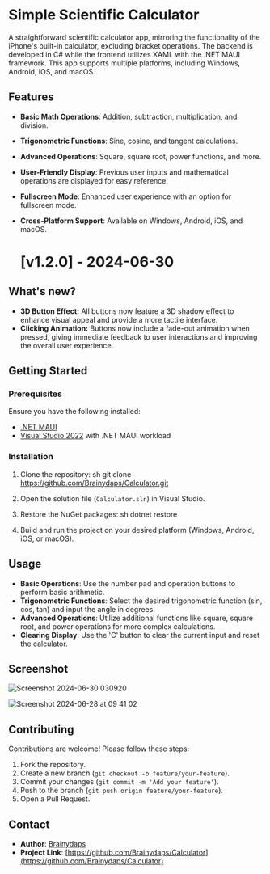 
# Simple Scientific Calculator

A straightforward scientific calculator app, mirroring the functionality of the iPhone's built-in calculator, excluding bracket operations. The backend is developed in C# while the frontend utilizes XAML with the .NET MAUI framework. This app supports multiple platforms, including Windows, Android, iOS, and macOS.

## Features

- **Basic Math Operations**: Addition, subtraction, multiplication, and division.
- **Trigonometric Functions**: Sine, cosine, and tangent calculations.
- **Advanced Operations**: Square, square root, power functions, and more.
- **User-Friendly Display**: Previous user inputs and mathematical operations are displayed for easy reference.
- **Fullscreen Mode**: Enhanced user experience with an option for fullscreen mode.
- **Cross-Platform Support**: Available on Windows, Android, iOS, and macOS.

  # [v1.2.0] - 2024-06-30

## What's new?
- **3D Button Effect:** All buttons now feature a 3D shadow effect to enhance visual appeal and provide a more tactile interface.
- **Clicking Animation:** Buttons now include a fade-out animation when pressed, giving immediate feedback to user interactions and improving the overall user experience.


## Getting Started

### Prerequisites

Ensure you have the following installed:

- [.NET MAUI](https://docs.microsoft.com/en-us/dotnet/maui/get-started/installation)
- [Visual Studio 2022](https://visualstudio.microsoft.com/vs/) with .NET MAUI workload

### Installation

1. Clone the repository:
   sh
   git clone https://github.com/Brainydaps/Calculator.git
   

2. Open the solution file (`Calculator.sln`) in Visual Studio.

3. Restore the NuGet packages:
   sh
   dotnet restore
   

4. Build and run the project on your desired platform (Windows, Android, iOS, or macOS).

## Usage

- **Basic Operations**: Use the number pad and operation buttons to perform basic arithmetic.
- **Trigonometric Functions**: Select the desired trigonometric function (sin, cos, tan) and input the angle in degrees.
- **Advanced Operations**: Utilize additional functions like square, square root, and power operations for more complex calculations.
- **Clearing Display**: Use the 'C' button to clear the current input and reset the calculator.

## Screenshot

![Screenshot 2024-06-30 030920](https://github.com/Brainydaps/Calculator/assets/41041115/03879c13-c958-4ec3-813f-2e33bf1115c4)


![Screenshot 2024-06-28 at 09 41 02](https://github.com/Brainydaps/Calculator/assets/41041115/57cb9a9d-c24d-4a9f-bb6a-a9e40306ccb4)


## Contributing

Contributions are welcome! Please follow these steps:

1. Fork the repository.
2. Create a new branch (`git checkout -b feature/your-feature`).
3. Commit your changes (`git commit -m 'Add your feature'`).
4. Push to the branch (`git push origin feature/your-feature`).
5. Open a Pull Request.


## Contact

- **Author**: [Brainydaps](https://github.com/Brainydaps)
- **Project Link**: [https://github.com/Brainydaps/Calculator](https://github.com/Brainydaps/Calculator)

